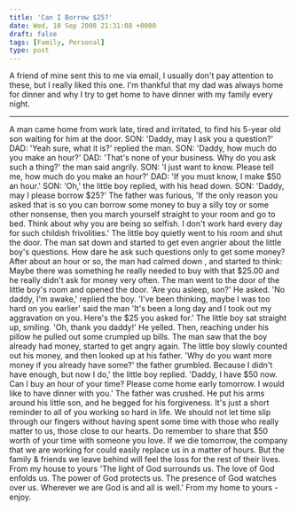 ```yaml
---
title: 'Can I Borrow $25?'
date: Wed, 10 Sep 2008 21:31:08 +0000
draft: false
tags: [Family, Personal]
type: post
---
```


A friend of mine sent this to me via email, I usually don't pay attention to these, but I really liked this one. I'm thankful that my dad was always home for dinner and why I try to get home to have dinner with my family every night.

* * *

A man came home from work late, tired and irritated, to find his 5-year old son waiting for him at the door. SON: 'Daddy, may I ask you a question?' DAD: 'Yeah sure, what it is?' replied the man. SON: 'Daddy, how much do you make an hour?' DAD: 'That's none of your business. Why do you ask such a thing?' the man said angrily. SON: 'I just want to know. Please tell me, how much do you make an hour?' DAD: 'If you must know, I make $50 an hour.' SON: 'Oh,' the little boy replied, with his head down. SON: 'Daddy, may I please borrow $25?' The father was furious, 'If the only reason you asked that is so you can borrow some money to buy a silly toy or some other nonsense, then you march yourself straight to your room and go to bed. Think about why you are being so selfish. I don't work hard every day for such childish frivolities.' The little boy quietly went to his room and shut the door. The man sat down and started to get even angrier about the little boy's questions. How dare he ask such questions only to get some money? After about an hour or so, the man had calmed down , and started to think: Maybe there was something he really needed to buy with that $25.00 and he really didn't ask for money very often. The man went to the door of the little boy's room and opened the door. 'Are you asleep, son?' He asked. 'No daddy, I'm awake,' replied the boy. 'I've been thinking, maybe I was too hard on you earlier' said the man 'It's been a long day and I took out my aggravation on you. Here's the $25 you asked for.' The little boy sat straight up, smiling. 'Oh, thank you daddy!' He yelled. Then, reaching under his pillow he pulled out some crumpled up bills. The man saw that the boy already had money, started to get angry again. The little boy slowly counted out his money, and then looked up at his father. 'Why do you want more money if you already have some?' the father grumbled. Because I didn't have enough, but now I do,' the little boy replied. 'Daddy, I have $50 now. Can I buy an hour of your time? Please come home early tomorrow. I would like to have dinner with you.' The father was crushed. He put his arms around his little son, and he begged for his forgiveness. It's just a short reminder to all of you working so hard in life. We should not let time slip through our fingers without having spent some time with those who really matter to us, those close to our hearts. Do remember to share that $50 worth of your time with someone you love. If we die tomorrow, the company that we are working for could easily replace us in a matter of hours. But the family & friends we leave behind will feel the loss for the rest of their lives. From my house to yours 'The light of God surrounds us. The love of God enfolds us. The power of God protects us. The presence of God watches over us. Wherever we are God is and all is well.' From my home to yours - enjoy.